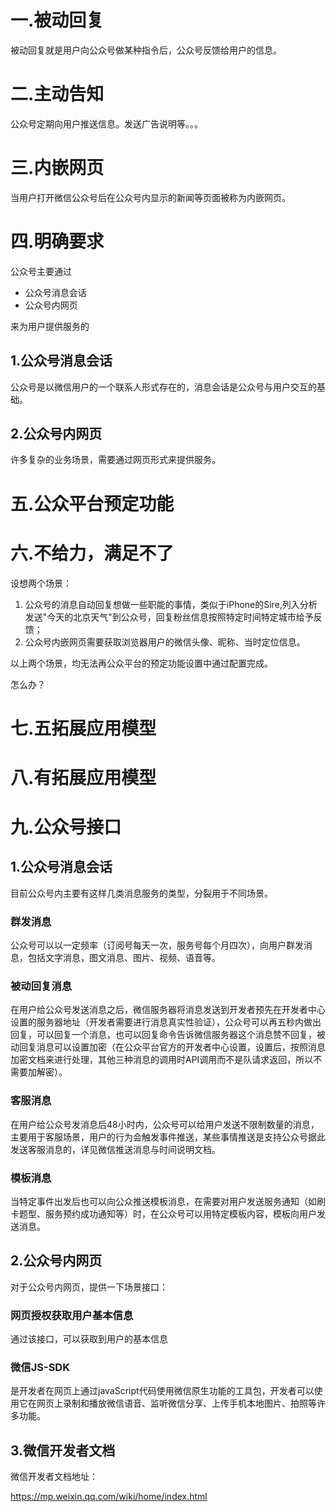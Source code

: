 # 一.被动回复

被动回复就是用户向公众号做某种指令后，公众号反馈给用户的信息。

# 二.主动告知

公众号定期向用户推送信息。发送广告说明等。。。

# 三.内嵌网页

当用户打开微信公众号后在公众号内显示的新闻等页面被称为内嵌网页。

# 四.明确要求

公众号主要通过

+ 公众号消息会话
+ 公众号内网页

来为用户提供服务的

## 1.公众号消息会话

公众号是以微信用户的一个联系人形式存在的，消息会话是公众号与用户交互的基础。

## 2.公众号内网页

许多复杂的业务场景，需要通过网页形式来提供服务。

# 五.公众平台预定功能



# 六.不给力，满足不了

设想两个场景：

1. 公众号的消息自动回复想做一些职能的事情，类似于iPhone的Sire,列入分析发送"今天的北京天气"到公众号，回复粉丝信息按照特定时间特定城市给予反馈；
2. 公众号内嵌网页需要获取浏览器用户的微信头像、昵称、当时定位信息。

以上两个场景，均无法再公众平台的预定功能设置中通过配置完成。

怎么办？



# 七.五拓展应用模型



# 八.有拓展应用模型



# 九.公众号接口

## 1.公众号消息会话

目前公众号内主要有这样几类消息服务的类型，分裂用于不同场景。

### 群发消息

公众号可以以一定频率（订阅号每天一次，服务号每个月四次），向用户群发消息，包括文字消息，图文消息、图片、视频、语音等。

### 被动回复消息

在用户给公众号发送消息之后，微信服务器将消息发送到开发者预先在开发者中心设置的服务器地址（开发者需要进行消息真实性验证），公众号可以再五秒内做出回复，可以回复一个消息，也可以回复命令告诉微信服务器这个消息赞不回复，被动回复消息可以设置加密（在公众平台官方的开发者中心设置，设置后，按照消息加密文档来进行处理，其他三种消息的调用时API调用而不是队请求返回，所以不需要加解密）。

### 客服消息

在用户给公众号发消息后48小时内，公众号可以给用户发送不限制数量的消息，主要用于客服场景，用户的行为会触发事件推送，某些事情推送是支持公众号据此发送客服消息的，详见微信推送消息与时间说明文档。

### 模板消息

当特定事件出发后也可以向公众推送模板消息，在需要对用户发送服务通知（如刷卡题型、服务预约成功通知等）时，在公众号可以用特定模板内容，模板向用户发送消息。

## 2.公众号内网页

对于公众号内网页，提供一下场景接口：

### 网页授权获取用户基本信息

通过该接口，可以获取到用户的基本信息

### 微信JS-SDK

是开发者在网页上通过javaScript代码使用微信原生功能的工具包，开发者可以使用它在网页上录制和播放微信语音、监听微信分享、上传手机本地图片、拍照等许多功能。

## 3.微信开发者文档

微信开发者文档地址：

https://mp.weixin.qq.com/wiki/home/index.html

